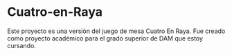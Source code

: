 # Cuatro-en-Raya
Este proyecto es una versión del juego de mesa Cuatro En Raya. Fue creado como proyecto académico para el grado superior de DAM que estoy cursando.
